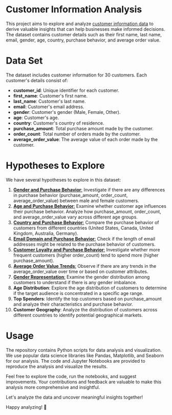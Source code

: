 # Customer Information Analysis
 This project aims to explore and analyze [customer information data](customers.csv) to derive valuable insights that can help businesses make informed decisions. The dataset contains customer details such as their first name, last name, email, gender, age, country, purchase behavior, and average order value.

# Data Set
The dataset includes customer information for 30 customers. Each customer's details consist of:
* **customer_id**: Unique identifier for each customer.
* **first_name**: Customer's first name.
* **last_name**: Customer's last name.
* **email**: Customer's email address.
* **gender**: Customer's gender (Male, Female, Other).
* **age**: Customer's age.
* **country**: Customer's country of residence.
* **purchase_amount**: Total purchase amount made by the customer.
* **order_count**: Total number of orders made by the customer.
* **average_order_value**: The average value of each order made by the customer.

 # Hypotheses to Explore
We have several hypotheses to explore in this dataset:
1. [**Gender and Purchase Behavior**:](gender_purchase_behavior.ipynb) Investigate if there are any differences in purchase behavior (purchase_amount, order_count, average_order_value) between male and female customers.
2. [**Age and Purchase Behavior**:](age_purchase_behavior.ipynb) Examine whether customer age influences their purchase behavior. Analyze how purchase_amount, order_count, and average_order_value vary across different age groups.
3. [**Country and Purchase Behavior**:](country_purchase_behavior.ipynb) Compare the purchase behavior of customers from different countries (United States, Canada, United Kingdom, Australia, Germany).
4. [**Email Domain and Purchase Behavior**:](email_domain_purchase_behavior.ipynb) Check if the length of email addresses might be related to the purchase behavior of customers.
5. [**Customer Loyalty and Purchase Behavior**:](customer_loyalty_purchase_behavior.ipynb) Investigate whether more frequent customers (higher order_count) tend to spend more (higher purchase_amount).
6. [**Average Order Value Trends**:](avg_order_value_trends.ipynb) Observe if there are any trends in the average_order_value over time or based on customer attributes.
7. [**Gender Representation**:](gender_representation.ipynb) Examine the gender distribution among customers to understand if there is any gender imbalance.
8. **Age Distribution**: Explore the age distribution of customers to determine if the target audience is concentrated in a specific age range.
9. **Top Spenders**: Identify the top customers based on purchase_amount and analyze their characteristics and purchase behavior.
10. **Customer Geography**: Analyze the distribution of customers across different countries to identify potential geographical markets.

# Usage

The repository contains Python scripts for data analysis and visualization. We use popular data science libraries like Pandas, Matplotlib, and Seaborn for our analysis. The code and Jupyter Notebooks are provided to reproduce the analysis and visualize the results.

Feel free to explore the code, run the notebooks, and suggest improvements. Your contributions and feedback are valuable to make this analysis more comprehensive and insightful.

Let's analyze the data and uncover meaningful insights together!

Happy analyzing! 🚀





